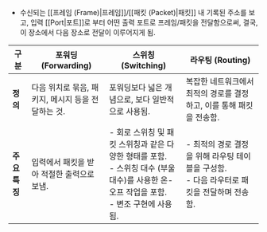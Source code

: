- 수신되는 [[프레임 (Frame)|프레임]]/[[패킷 (Packet)|패킷]] 내 기록된 주소를 보고, 입력 [[Port|포트]]로 부터 어떤 출력 포트로 프레임/패킷을 전달함으로써, 결국, 이 장소에서 다음 장소로 전달이 이루어지게 됨.

| 구분           | 포워딩 (Forwarding)                                | 스위칭 (Switching)                                                | 라우팅 (Routing)                                                 |
|----------------|---------------------------------------------------|------------------------------------------------------------------|-----------------------------------------------------------------|
| **정의**       | 다음 위치로 묶음, 패키지, 메시지 등을 전달하는 것. | 포워딩보다 넓은 개념으로, 보다 일반적으로 사용됨.                   | 복잡한 네트워크에서 최적의 경로를 결정하고, 이를 통해 패킷을 전송함. |
| **주요 특징**  | 입력에서 패킷을 받아 적절한 출력으로 보냄.              | - 회로 스위칭 및 패킷 스위칭과 같은 다양한 형태를 포함. <br> - 스위칭 대수 (부울 대수)를 사용한 온-오프 작업을 포함. <br> - 변조 구현에 사용됨. | - 최적의 경로 결정을 위해 라우팅 테이블을 구성함. <br> - 다음 라우터로 패킷을 전달하며 전송함. |
